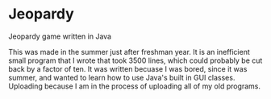 # Jeopardy
Jeopardy game written in Java

This was made in the summer just after freshman year. It is an inefficient small program that I wrote that took 3500 lines, which could probably be cut back by a factor of ten. It was written becuase I was bored, since it was summer, and wanted to learn how to use Java's built in GUI classes. Uploading because I am in the process of uploading all of my old programs.

